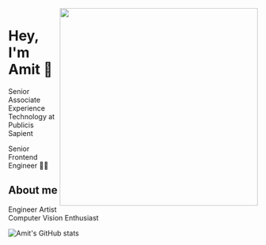 <img align="right" width="400" height="400" src="https://user-images.githubusercontent.com/29935993/87229446-9c829a80-c3c5-11ea-95e1-7549ef3601fd.png">

# Hey, I'm Amit 👋

Senior Associate Experience Technology at Publicis Sapient

Senior Frontend Engineer :man_technologist:

## About me 

Engineer Artist Computer Vision Enthusiast


![Amit's GitHub stats](https://github-readme-stats.vercel.app/api?username=ellipticamit&show_icons=true&theme=radical)

